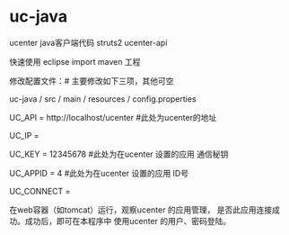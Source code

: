 uc-java
=======
ucenter java客户端代码
struts2  ucenter-api

快速使用
eclipse import maven 工程

修改配置文件：# 主要修改如下三项，其他可空

uc-java / src / main / resources / config.properties

UC_API = http://localhost/ucenter    #此处为ucenter的地址

UC_IP = 

UC_KEY = 12345678   #此处为在ucenter 设置的应用 通信秘钥

UC_APPID = 4        #此处为在ucenter 设置的应用 ID号

UC_CONNECT =  


在web容器（如tomcat）运行，观察ucenter 的应用管理， 是否此应用连接成功。成功后，即可在本程序中 使用ucenter 的用户、密码登陆。
